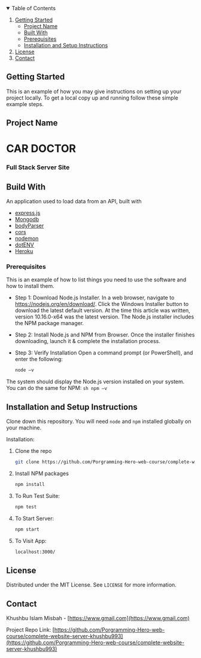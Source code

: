 <!-- TABLE OF CONTENTS -->
<details open="open">
  <summary>Table of Contents</summary>
  <ol>
  <li>
      <a href="#getting-started">Getting Started</a>
      <ul>
        <li><a href="#project-name">Project Name</a></li>
        <li><a href="#built-with">Built With</a></li>
        <li><a href="#prerequisites">Prerequisites</a></li>
        <li><a href="#installation">Installation and Setup Instructions</a></li>
      </ul>
    <li><a href="#license">License</a></li>
    <li><a href="#contact">Contact</a></li>
  </ol>
</details>


<!-- GETTING STARTED -->
## Getting Started

This is an example of how you may give instructions on setting up your project locally.
To get a local copy up and running follow these simple example steps.

## Project Name

<h1>CAR DOCTOR</h1>
<h3>Full Stack Server Site</h3>

## Build With
An application used to load data from an API, built with 
* [express.js](https://expressjs.com/)
* [Mongodb](https://www.mongodb.com/) 
* [bodyParser](http://expressjs.com/en/resources/middleware/body-parser.html) 
* [cors](https://expressjs.com/en/resources/middleware/cors.html) 
* [nodemon](https://nodemon.io/)
* [dotENV](https://github.com/motdotla/dotenv)
* [Heroku](https://www.heroku.com/nodejs)


### Prerequisites

This is an example of how to list things you need to use the software and how to install them.

* Step 1: Download Node.js Installer. In a web browser, navigate to https://nodejs.org/en/download/. Click the Windows Installer button to download the latest default version. At the time this article was written, version 10.16.0-x64 was the latest version. The Node.js installer includes the NPM package manager.

* Step 2: Install Node.js and NPM from Browser. Once the installer finishes downloading, launch it & complete the installation    process.

* Step 3: Verify Installation
  Open a command prompt (or PowerShell), and enter the following:
     ```sh
    node –v
    ```
The system should display the Node.js version installed on your system. You can do the same for NPM:
     ```sh
    npm –v
    ```


## Installation and Setup Instructions

Clone down this repository. You will need `node` and `npm` installed globally on your machine.  

Installation:
1. Clone the repo
   ```sh
   git clone https://github.com/Porgramming-Hero-web-course/complete-website-server-khushbu993
   ```
2. Install NPM packages
   ```sh
   npm install
   ```
3. To Run Test Suite:  
    ```sh
    npm test 
    ```
5. To Start Server:
    ```sh
    npm start
    ```
6. To Visit App:
    ```sh
    localhost:3000/
    ```

<!-- LICENSE -->
## License

Distributed under the MIT License. See `LICENSE` for more information.

<!-- CONTACT -->
## Contact

Khushbu Islam Misbah - [https://www.gmail.com](https://www.gmail.com)

Project Repo Link: [https://github.com/Porgramming-Hero-web-course/complete-website-server-khushbu993](https://github.com/Porgramming-Hero-web-course/complete-website-server-khushbu993)
